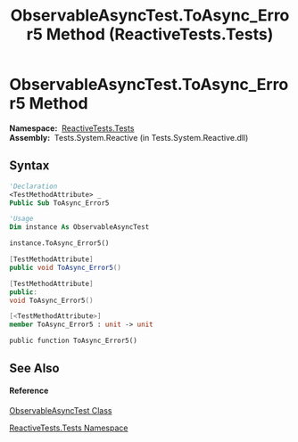 ﻿---
title: ObservableAsyncTest.ToAsync_Error5 Method  (ReactiveTests.Tests)
TOCTitle: ToAsync_Error5 Method
ms:assetid: M:ReactiveTests.Tests.ObservableAsyncTest.ToAsync_Error5
ms:mtpsurl: https://msdn.microsoft.com/en-us/library/reactivetests.tests.observableasynctest.toasync_error5(v=VS.103)
ms:contentKeyID: 36619698
ms.date: 06/28/2011
mtps_version: v=VS.103
f1_keywords:
- ReactiveTests.Tests.ObservableAsyncTest.ToAsync_Error5
dev_langs:
- CSharp
- JScript
- VB
- FSharp
- c++
---

# ObservableAsyncTest.ToAsync\_Error5 Method

**Namespace:**  [ReactiveTests.Tests](hh289046\(v=vs.103\).md)  
**Assembly:**  Tests.System.Reactive (in Tests.System.Reactive.dll)

## Syntax

``` vb
'Declaration
<TestMethodAttribute> _
Public Sub ToAsync_Error5
```

``` vb
'Usage
Dim instance As ObservableAsyncTest

instance.ToAsync_Error5()
```

``` csharp
[TestMethodAttribute]
public void ToAsync_Error5()
```

``` c++
[TestMethodAttribute]
public:
void ToAsync_Error5()
```

``` fsharp
[<TestMethodAttribute>]
member ToAsync_Error5 : unit -> unit 
```

``` jscript
public function ToAsync_Error5()
```

## See Also

#### Reference

[ObservableAsyncTest Class](hh314747\(v=vs.103\).md)

[ReactiveTests.Tests Namespace](hh289046\(v=vs.103\).md)

